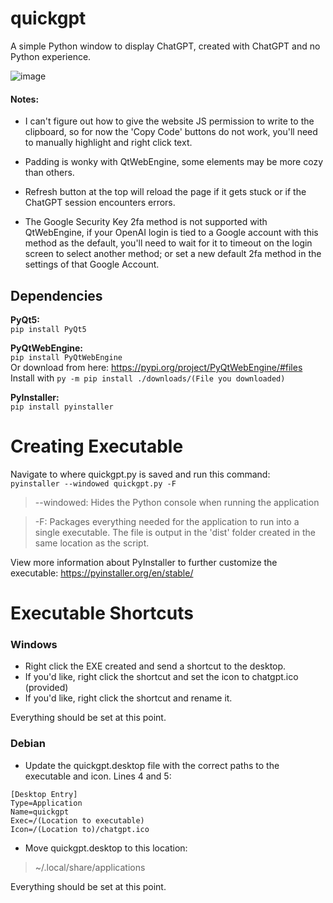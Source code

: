 # quickgpt
A simple Python window to display ChatGPT, created with ChatGPT and no Python experience.

![image](https://user-images.githubusercontent.com/80355486/209231564-e4946280-855c-4b04-b75d-22dd5c4935f6.png)

#### Notes:
- I can't figure out how to give the website JS permission to write to the clipboard, so for now the 'Copy Code' buttons do not work, you'll need to manually highlight and right click text.

- Padding is wonky with QtWebEngine, some elements may be more cozy than others. 

- Refresh button at the top will reload the page if it gets stuck or if the ChatGPT session encounters errors.

- The Google Security Key 2fa method is not supported with QtWebEngine, if your OpenAI login is tied to a Google account with this method as the default, you'll need to wait for it to timeout on the login screen to select another method; or set a new default 2fa method in the settings of that Google Account.

## Dependencies

**PyQt5:**  
```pip install PyQt5```

**PyQtWebEngine:**  
```pip install PyQtWebEngine```  
Or download from here: https://pypi.org/project/PyQtWebEngine/#files  
Install with
```py -m pip install ./downloads/(File you downloaded)```

**PyInstaller:**  
```pip install pyinstaller```


# Creating Executable 
Navigate to where quickgpt.py is saved and run this command:  
```pyinstaller --windowed quickgpt.py -F```
  
> --windowed: Hides the Python console when running the application

> -F: Packages everything needed for the application to run into a single executable. The file is output in the 'dist' folder created in the same location as the script.

View more information about PyInstaller to further customize the executable: https://pyinstaller.org/en/stable/

# Executable Shortcuts
### Windows
- Right click the EXE created and send a shortcut to the desktop. 
- If you'd like, right click the shortcut and set the icon to chatgpt.ico (provided)
- If you'd like, right click the shortcut and rename it.

Everything should be set at this point. 

### Debian
- Update the quickgpt.desktop file with the correct paths to the executable and icon. Lines 4 and 5:
```
[Desktop Entry]
Type=Application
Name=quickgpt
Exec=/(Location to executable)
Icon=/(Location to)/chatgpt.ico
```

- Move quickgpt.desktop to this location:
> ~/.local/share/applications

Everything should be set at this point.
